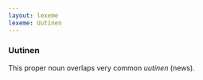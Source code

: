 ```yaml
---
layout: lexeme
lexeme: Uutinen
---
```


###  Uutinen 
This proper noun overlaps  very common *uutinen* (news).

